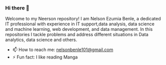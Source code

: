 ### Hi there 👋

Welcome to my Neerson repository! I am Nelson Ezumia Benle, a dedicated IT professional with experience in IT support,data analysis, data science and machine learning, web development, and data management.
In this repositories I tackle problems and address different situations in Data analytics, data science and others.

- 📫 How to reach me: nelsonbenle101@gmail.com
- ⚡ Fun fact: I like reading Manga
